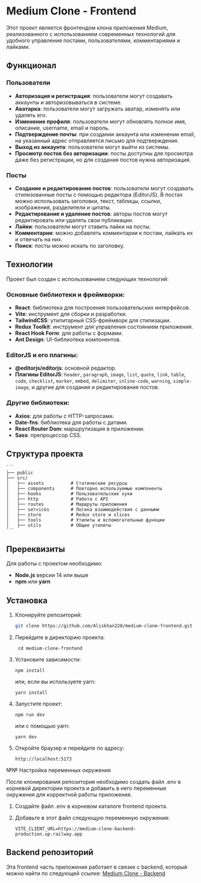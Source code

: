 # Medium Clone - Frontend

Этот проект является фронтендом клона приложения Medium, реализованного с использованием современных технологий для удобного управления постами, пользователями, комментариями и лайками.

## Функционал

### Пользователи
- **Авторизация и регистрация**: пользователи могут создавать аккаунты и авторизовываться в системе.
- **Аватарка**: пользователи могут загружать аватар, изменять или удалять его.
- **Изменение профиля**: пользователи могут обновлять полное имя, описание, username, email и пароль.
- **Подтверждение почты**: при создании аккаунта или изменении email, на указанный адрес отправляется письмо для подтверждения.
- **Выход из аккаунта**: пользователи могут выйти из системы.
- **Просмотр постов без авторизации**: посты доступны для просмотра даже без регистрации, но для создания постов нужна авторизация.

### Посты
- **Создание и редактирование постов**: пользователи могут создавать стилизованные посты с помощью редактора (EditorJS). В постах можно использовать заголовки, текст, таблицы, ссылки, изображения, разделители и цитаты.
- **Редактирование и удаление постов**: авторы постов могут редактировать или удалять свои публикации.
- **Лайки**: пользователи могут ставить лайки на посты.
- **Комментарии**: можно добавлять комментарии к постам, лайкать их и отвечать на них.
- **Поиск**: посты можно искать по заголовку.

## Технологии

Проект был создан с использованием следующих технологий:

### Основные библиотеки и фреймворки:
- **React**: библиотека для построения пользовательских интерфейсов.
- **Vite**: инструмент для сборки и разработки.
- **TailwindCSS**: утилитарный CSS-фреймворк для стилизации.
- **Redux Toolkit**: инструмент для управления состоянием приложения.
- **React Hook Form**: для работы с формами.
- **Ant Design**: UI-библиотека компонентов.

### EditorJS и его плагины:
- **@editorjs/editorjs**: основной редактор.
- **Плагины EditorJS**: `header`, `paragraph`, `image`, `list`, `quote`, `link`, `table`, `code`, `checklist`, `marker`, `embed`, `delimiter`, `inline-code`, `warning`, `simple-image`, и другие для создания и редактирования постов.

### Другие библиотеки:
- **Axios**: для работы с HTTP-запросами.
- **Date-fns**: библиотека для работы с датами.
- **React Router Dom**: маршрутизация в приложении.
- **Sass**: препроцессор CSS.

## Структура проекта

	```
	├── public
	├── src/
	│   ├── assets          # Статические ресурсы
	│   ├── components      # Повторно используемые компоненты
	│   ├── hooks           # Пользовательские хуки
	│   ├── http            # Работа с API
	│   ├── routes          # Маршруты приложения
	│   ├── services        # Логика взаимодействия с данными
	│   ├── store           # Redux store и slices
	│   ├── tools           # Утилиты и вспомогательные функции
	│   ├── utils           # Общие утилиты
	```

## Пререквизиты

Для работы с проектом необходимо:

- **Node.js** версии 14 или выше
- **npm** или **yarn**

## Установка

1. Клонируйте репозиторий:

   ```bash
   git clone https://github.com/Aliskhan228/medium-clone-frontend.git
   ```

2. Перейдите в директорию проекта:

   ```
    cd medium-clone-frontend
   ```

3. Установите зависимости:

   ```
   npm install
   ```

   или, если вы используете yarn:

   ```
   yarn install
   ```

4. Запустите проект:

   ```
   npm run dev
   ```

   или с помощью yarn:

   ```
   yarn dev
   ```

5. Откройте браузер и перейдите по адресу:

   ```
   http://localhost:5173
   ```

№№ Настройка переменных окружения

После клонирования репозитория необходимо создать файл .env в корневой директории проекта и добавить в него переменные окружения для корректной работы приложения.

1. Создайте файл .env в корневом каталоге frontend проекта.

2. Добавьте в этот файл следующую переменную окружения:

   ```
   VITE_CLIENT_URL=https://medium-clone-backend-production.up.railway.app
   ```

## Backend репозиторий

Эта frontend часть приложения работает в связке с backend, который можно найти по следующей ссылке: [Medium Clone - Backend](https://github.com/Aliskhan228/medium-clone-backend.git)
